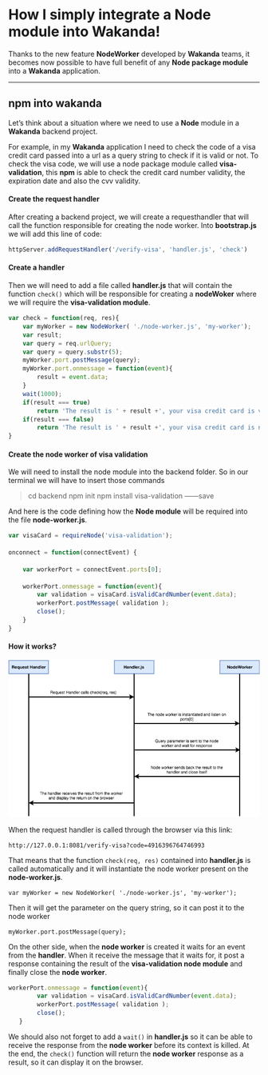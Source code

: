 How I simply integrate a Node module into Wakanda!
===================


Thanks to the new feature **NodeWorker** developed by **Wakanda** teams, it becomes now possible to have full benefit of any **Node package module** into a **Wakanda** application.


----------


npm into wakanda
-------------

Let’s think about a situation where we need to use a **Node** module in a **Wakanda** backend project. 

For example, in my **Wakanda** application I need to check the code of a visa credit card passed into a url as a query string to check if it is valid or not.
To check the visa code, we will use a node package module called **visa-validation**, this **npm** is able to check the credit card number validity, the expiration date and also the cvv validity.

#### <i class="icon-link"></i> Create the request handler

After creating a backend project, we will create a requesthandler that will call the function responsible for creating the node worker. Into **bootstrap.js** we will add this line of code:

```javascript
httpServer.addRequestHandler('/verify-visa', 'handler.js', 'check')
```


#### <i class="icon-file"></i> Create a handler

Then we will need to add a file called **handler.js** that will contain the function ```check()``` which will be responsible for creating a **nodeWoker** where we will require the **visa-validation module**.
```javascript
var check = function(req, res){
	var myWorker = new NodeWorker( './node-worker.js', 'my-worker');
	var result;
	var query = req.urlQuery;
	var query = query.substr(5);
	myWorker.port.postMessage(query);
	myWorker.port.onmessage = function(event){
		result = event.data;	
	}
	wait(1000);
	if(result === true)	
		return 'The result is ' + result +', your visa credit card is valid'
	if(result === false) 
		return 'The result is ' + result +', your visa credit card is not valid'
}

```


#### <i class="icon-credit-card"></i> Create the node worker of visa validation

We will need to install the node module into the backend folder. So in our terminal we will have to insert those commands
> cd backend
>  npm init
>  npm install visa-validation &mdash;&mdash;save

And here is the code defining how the **Node module** will be required into the file **node-worker.js**.
```javascript
var visaCard = requireNode('visa-validation');

onconnect = function(connectEvent) {

    var workerPort = connectEvent.ports[0];
    
    workerPort.onmessage = function(event){
    	var validation = visaCard.isValidCardNumber(event.data);
    	workerPort.postMessage( validation );
		close();
    }
}
```

#### <i class="icon-check"></i> How it works?
![Alt text](/assets/nodeWorkerProcess.png?raw=true "node worker")

When the request handler is called through the browser via this link:
```
http://127.0.0.1:8081/verify-visa?code=4916396764746993
```
That means that the function ```check(req, res)``` contained into **handler.js** is called automatically and it will instantiate the node worker present on the **node-worker.js**.
```
var myWorker = new NodeWorker( './node-worker.js', 'my-worker');
```
Then it will get the parameter on the query string, so it can post it to the node worker 
```
myWorker.port.postMessage(query);
```

On the other side, when the **node worker** is created it waits for an event from the **handler**. When it receive the message that it waits for, it post a response containing the result of the **visa-validation node module** and finally close the **node worker**.
```javascript
workerPort.onmessage = function(event){
    	var validation = visaCard.isValidCardNumber(event.data);
    	workerPort.postMessage( validation );
		close();
   }
```
We should also not forget to add a ```wait()``` in **handler.js** so it can be able to receive the response from the **node worker** before its context is killed. At the end, the ```check()``` function will return the **node worker** response as a result, so it can display it on the browser.